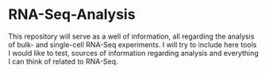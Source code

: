 # RNA-Seq-Analysis

This repository will serve as a well of information, all regarding the analysis of bulk- and single-cell RNA-Seq experiments. I will try to include here tools I would like to test, sources of information regarding analysis and everything I can think of related to RNA-Seq.

